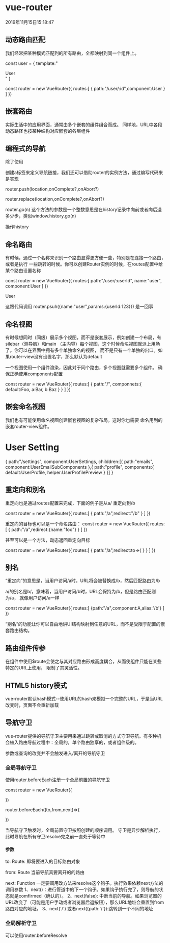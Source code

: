 # vue-router

2019年11月15日15:18:47

## 动态路由匹配
我们经常把某种模式匹配到的所有路由，全都映射到同一个组件上。

const user = {
    template:"<div>User</div>"
}


const router = new VueRouter({
    routes:[
         <!-- 动态路径参数 以冒号开头 -->
         {
             path:"/user/:id",component:User
         }
    ]
})



## 嵌套路由

实际生活中的应用界面，通常由多个嵌套的组件组合而成。
同样地，URL中各段动态路径也按某种结构对应嵌套的各层组件





## 编程式的导航

除了使用<router-link></router-link>

创建a标签来定义导航链接，我们还可以借助router的实例方法，通过编写代码来是实现

router.push(location,onComplete?,onAbort?)


router.replace(location,onComplete?,onAbort?)



router.go(n)
这个方法的参数是一个整数意思是在history记录中向前或者向后退多少步，类似window.history.go(n)


操作history



## 命名路由

有时候，通过一个名称来识别一个路由显得更方便一些，特别是在连接一个路由，或者是执行
一些跳转的时候。你可以创建Router实例的时候，在routes配置中给某个路由设置名称


const router = new VueRouter({
    routes:[
        path:"/user/:userId",
        name:"user",
        component:User
    ]
})

<route-link :to="{{name:'user',params:{userId:123}}}">User</route-link>

这跟代码调用 router.psuh({name:"user",params:{userId:123}}) 是一回事



## 命名视图

有时候想同时（同级）展示多个视图，而不是嵌套展示，例如创建一个布局，有silebar（测导航）和main
（主内容）每个视图，这个时候命名视图就派上用场了。你可以在界面中拥有多个单独命名的视图，
而不是只有一个单独的出口。如果router-view没有设置名字，那么默认为default


<router-view class = "view one"></router-view>
<router-view class = "view two" name="a"></router-view>
<router-view class = "view three" name="b"></router-view>

一个视图使用一个组件渲染，因此对于同个路由，多个视图就需要多个组件。
确保正确使用components配置

const router = new VueRouter({
    routes:[
        {
            path:"/",
            componnets:{
                default:Foo,
                a:Bar,
                b:Baz
            }
        }
    ]
})



## 嵌套命名视图

我们也有可能使用命名视图创建嵌套视图的复杂布局。这时你也需要
命名用到的嵌套router-view组件。

<div>
    <h1>User Setting</h1>
    <NavBar/>
    <router-view/>
    <router-view name="helper"/>
</div>

{
    path:"/settings",
    component:UserSettings,
    childdren:[{
        path:"emails",
        component:UserEmailSubComponents
    },{
        path:"profile",
        components:{
            default:UserProfile,
            helper:UserProfilePreview
        }
    }]
}



## 重定向和别名

重定向也是通过routes配置来完成，下面的例子是从a/ 重定向到/b


const router = new VueRouter({
    routes:[
        {
            path:"/a",redirect:"/b"
        }
    ]
})


重定向的目标也可以是一个命名路由：
const router = new VueRouter({
    routes:[
        {
           path:"/a",redirect:{name:"foo"}
        }
    ]
})

甚至可以是一个方法，动态返回重定向目标

const router = new VueRouter({
    routes:[
        {
            path:"/a",redirect:to=>{
                <!-- 方法接收 目标路由 作为参数 -->
                <!-- return 重定向 字符串路径/路径对象 -->
            }
        }
    ]
})


## 别名

“重定向”的意思是，当用户访问/a时，URL将会被替换成/b，然后匹配路由为/b

a/的别名是b/，意味着，当用户访问/b时，URL会保持为/b，但是路由匹配则为/a，
就像用户访问/a一样

const router = new VueRouter({
    routes:[
        {path:"/a",component:A,alias:'/b'}
    ]
})

“别名”的功能让你可以自由地讲UI结构映射到任意的URL，而不是受限于配置的嵌套路由结构。



## 路由组件传参

在组件中使用$route会使之与其对应路由形成高度耦合，从而使组件只能在某些特定的URL上使用，
限制了其灵活性。



## HTML5 history模式


vue-router默认hash模式--使用URL的hash来模拟一个完整的URL，于是当URL改变时，页面不会重新加载


## 导航守卫

vue-router提供的导航守卫主要用来通过跳转或取消的方式守卫导航。有多种机会植入路由导航过程中：全局的，单个路由独享的，或者组件级的。


参数或查询的改变并不会触发进入/离开的导航守卫



### 全局导航守卫


使用router.beforeEach注册一个全局前置的导航守卫

const router = new VueRouter({

})


router.beforeEach((to,from,next)=>{

})

当导航守卫触发时，全局前置守卫按照创建的顺序调用。
守卫是异步解析执行，此时导航在所有守卫resolve完之前一直处于等待中



#### 参数

to: Route: 即将要进入的目标路由对象

from: Route 当前导航真要离开的的路由

next: Function 一定要调用改方法来resolve这个钩子。执行效果依赖next方法的调用参数
1、next()：进行管道中的下一个钩子。如果钩子执行完了，则导航的状态就是comfirmed（确认的）。
2、next(false): 中断当前的导航。如果浏览器的URL改变了（可能是用户手动或者浏览器后退按钮），那么URL地址会重置到from路由对应的地址。
3、next('/') 或者next({path:'/'}):跳转到一个不同的地址


### 全局解析守卫

可以使用router.beforeResolve